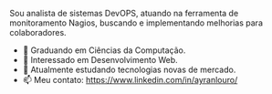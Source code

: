 Sou analista de sistemas DevOPS, atuando na ferramenta de monitoramento Nagios, buscando e implementando melhorias para colaboradores.

- 👋 Graduando em Ciências da Computação.
- 👀 Interessado em Desenvolvimento Web.
- 🌱 Atualmente estudando tecnologias novas de mercado.
- 📫 Meu contato: https://www.linkedin.com/in/ayranlouro/

<!---
ayranlouro/ayranlouro is a ✨ special ✨ repository because its `README.md` (this file) appears on your GitHub profile.
You can click the Preview link to take a look at your changes.
--->
